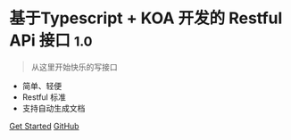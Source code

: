 # 基于Typescript + KOA 开发的 Restful APi 接口 <small>1.0</small>

> 从这里开始快乐的写接口

- 简单、轻便
- Restful 标准
- 支持自动生成文档

[Get Started](#版本支持)
[GitHub](https://github.com/xygengcn/koa-api/)
